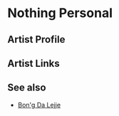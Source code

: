# Nothing Personal

## Artist Profile



## Artist Links



## See also

- [Bon'g Da Lejje](Bong_Da_Lejje.md)
